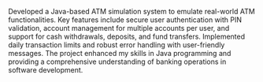 Developed a Java-based ATM simulation system to emulate real-world ATM functionalities. 
Key features include secure user authentication with PIN validation, account management for multiple accounts per user, and support for cash withdrawals, deposits, and fund transfers.
Implemented daily transaction limits and robust error handling with user-friendly messages.
The project enhanced my skills in Java programming and providing a comprehensive understanding of banking operations in software development.
